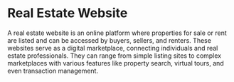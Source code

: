 # Real Estate Website
A real estate website is an online platform where properties for sale or rent are listed and can be accessed by buyers, sellers, and renters. These websites serve as a digital marketplace, connecting individuals and real estate professionals. They can range from simple listing sites to complex marketplaces with various features like property search, virtual tours, and even transaction management. 
